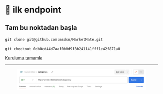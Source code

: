 # 🛫 ilk endpoint

## Tam bu noktadan başla

`git clone git@github.com:msdsn/MarketMate.git`

`git checkout 0db0cd44d7aaf0b0d9f8b241141fff1e42f871a0`

[Kurulumu tamamla](yardimci-sayfalar/django-baslangic.md#localde-baslat)

***



<figure><img src=".gitbook/assets/Screen Shot 2024-03-06 at 23.08.57.png" alt=""><figcaption></figcaption></figure>

